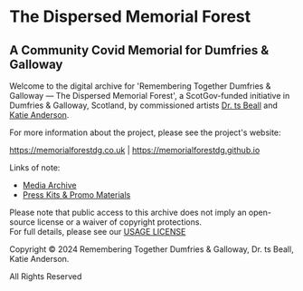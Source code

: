# The Dispersed Memorial Forest
## A Community Covid Memorial for Dumfries & Galloway

Welcome to the digital archive for 'Remembering Together Dumfries & Galloway — The Dispersed Memorial Forest', a ScotGov-funded initiative in Dumfries & Galloway, Scotland, by commissioned artists [Dr. ts Beall](https://tsbeall.com) and [Katie Anderson](https://katiejanderson.com/).

For more information about the project, please see the project's website: 

https://memorialforestdg.co.uk | https://memorialforestdg.github.io


Links of note:
- [Media Archive](https://github.com/memorialforestdg/media-archive)
- [Press Kits & Promo Materials](https://github.com/memorialforestdg/media-archive/press-promo)


Please note that public access to this archive does not imply an open-source license or a waiver of copyright protections. 
</br>For full details, please see our [USAGE LICENSE](https://github.com/memorialforestdg/.github/blob/main/LICENCE.md)

Copyright © 2024 Remembering Together Dumfries & Galloway, Dr. ts Beall, Katie Anderson.

All Rights Reserved
